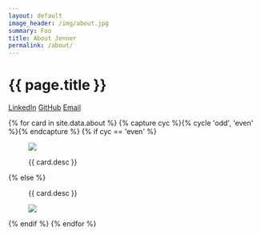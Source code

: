 ```yaml
---
layout: default
image_header: /img/about.jpg
summary: Foo 
title: About Jenner 
permalink: /about/
---
```


<h1 class="centered">{{ page.title }}</h1>

<div class="about__button-container">
   <a class="web-design__button" target="_blank"
      href="https://www.linkedin.com/in/jenner-hanni">LinkedIn</a>
   <a class="web-design__button" target="_blank" 
      href="https://www.github.com/wicker/">GitHub</a>
   <a class="web-design__button" target="_blank"
      href="mailto:jennerhanni@gmail.com">Email</a>
</div>

{% for card in site.data.about %}
  {% capture cyc %}{% cycle 'odd', 'even' %}{% endcapture %}
  {% if cyc == 'even' %}
<figure class="about__figure">
  <img src="{{ card.img }}">
  <figcaption>
    <p>{{ card.desc }}</p>
  </figcaption>
</figure>
  {% else %}
<figure class="about__figure flex-reverse-wrap">
  <figcaption>
    <p>{{ card.desc }}</p>
  </figcaption>
  <img src="{{ card.img }}">
</figure>
  {% endif %}
{% endfor %}

<p>&nbsp;</p>
